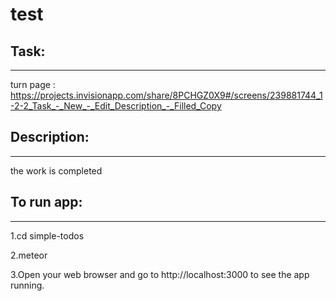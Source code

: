 # test
## Task: 
_________________________________________________________________________________________________________________________________

turn page : https://projects.invisionapp.com/share/8PCHGZ0X9#/screens/239881744_1-2-2_Task_-_New_-_Edit_Description_-_Filled_Copy

## Description:
__________________________________________________________________________________________________________________________________

the work is completed

## To run app:
___________________________________________________________________________________________________________________________________

1.cd simple-todos

2.meteor

3.Open your web browser and go to http://localhost:3000 to see the app running.

